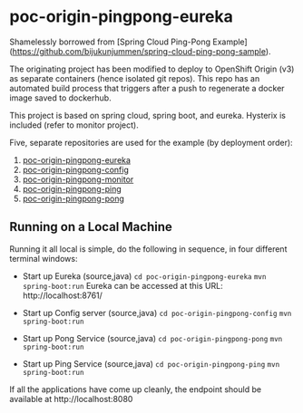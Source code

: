 # poc-origin-pingpong-eureka

Shamelessly borrowed from [Spring Cloud Ping-Pong Example] (https://github.com/bijukunjummen/spring-cloud-ping-pong-sample).

The originating project has been modified to deploy to OpenShift Origin (v3) as separate containers (hence isolated git repos).  This repo has an automated build process that triggers after a push to regenerate a docker image saved to dockerhub.

This project is based on spring cloud, spring boot, and eureka.  Hysterix is included (refer to monitor project).

Five, separate repositories are used for the example (by deployment order):
1. [poc-origin-pingpong-eureka](https://github.com/todd-fritz/poc-origin-pingpong-eureka)
2. [poc-origin-pingpong-config](https://github.com/todd-fritz/poc-origin-pingpong-config)
3. [poc-origin-pingpong-monitor](https://github.com/todd-fritz/poc-origin-pingpong-monitor)
4. [poc-origin-pingpong-ping](https://github.com/todd-fritz/poc-origin-pingpong-ping)
5. [poc-origin-pingpong-pong](https://github.com/todd-fritz/poc-origin-pingpong-pong)

## Running on a Local Machine
Running it all local is simple, do the following in sequence, in four different terminal windows:

* Start up Eureka (source,java)
  `cd poc-origin-pingpong-eureka`
  `mvn spring-boot:run`
  Eureka can be accessed at this URL:  http://localhost:8761/

* Start up Config server (source,java)
`cd poc-origin-pingpong-config`
`mvn spring-boot:run`

* Start up Pong Service (source,java)
`cd poc-origin-pingpong-pong`
`mvn spring-boot:run`

* Start up Ping Service (source,java)
`cd poc-origin-pingpong-ping`
`mvn spring-boot:run`


If all the applications have come up cleanly, the endpoint should be available at http://localhost:8080
